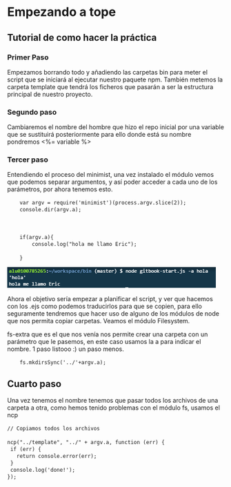 # Empezando a tope

## Tutorial de como hacer la práctica

### Primer Paso

Empezamos borrando todo y añadiendo las carpetas bin para meter el script que se iniciará al ejecutar
nuestro paquete npm. También metemos la carpeta template que tendrá los ficheros que pasarán a ser
la estructura principal de nuestro proyecto. 

### Segundo paso

Cambiaremos el nombre del hombre que hizo el repo inicial por una variable que se sustituirá posteriormente
para ello donde está su nombre pondremos <%= variable %>


### Tercer paso

Entendiendo el proceso del minimist, una vez instalado el módulo vemos que podemos separar argumentos,
y así poder acceder a cada uno de los parámetros, por ahora tenemos esto.


        var argv = require('minimist')(process.argv.slice(2));
        console.dir(argv.a);
        
        
        
        if(argv.a){
            console.log("hola me llamo Eric");
            
        }

![fotoTercerPaso](./images/1.PNG)

Ahora el objetivo sería empezar a planificar el script, y ver que hacemos con los .ejs como podemos 
traducirlos para que se copien, para ello seguramente tendremos que hacer uso de alguno de los módulos
de node que nos permita copiar carpetas. Veamos el módulo Filesystem.

fs-extra que es el que nos venía nos permite crear una carpeta con un parámetro que le pasemos, en
este caso usamos la a para indicar el nombre. 1 paso listooo :) un paso menos.

        
        fs.mkdirsSync('../'+argv.a);
        

## Cuarto paso

Una vez tenemos el nombre tenemos que pasar todos los archivos de una carpeta a otra, como hemos tenido
problemas con el módulo fs, usamos el ncp 

    // Copiamos todos los archivos

    ncp("../template", "../" + argv.a, function (err) {
     if (err) {
       return console.error(err);
     }
     console.log('done!');
    });


